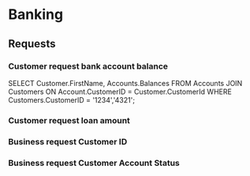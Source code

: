 # Banking

## Requests
### Customer request bank account balance
SELECT Customer.FirstName, Accounts.Balances
FROM Accounts
JOIN Customers ON Account.CustomerID = Customer.CustomerId
WHERE Customers.CustomerID = '1234','4321';


### Customer request loan amount 

### Business request Customer ID

### Business request Customer Account Status
